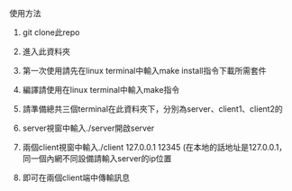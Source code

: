 使用方法

1. git clone此repo

2. 進入此資料夾

3. 第一次使用請先在linux terminal中輸入make install指令下載所需套件

4. 編譯請使用在linux terminal中輸入make指令

5. 請準備總共三個terminal在此資料夾下，分別為server、client1、client2的

6. server視窗中輸入./server開啟server

7. 兩個client視窗中輸入./client 127.0.0.1 12345
  (在本地的話地址是127.0.0.1，同一個內網不同設備請輸入server的ip位置
  
8. 即可在兩個client端中傳輸訊息
